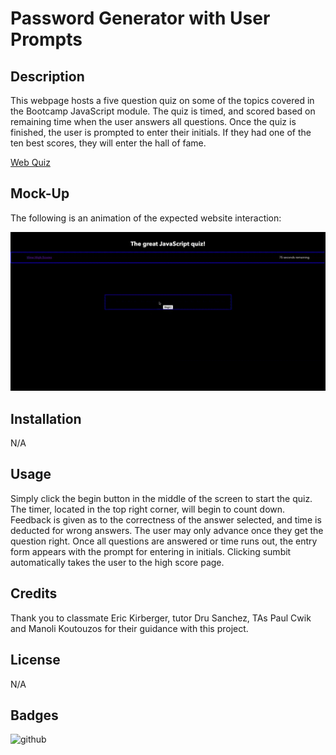 # Password Generator with User Prompts

## Description

This webpage hosts a five question quiz on some of the topics covered in the Bootcamp JavaScript module. The quiz is timed, and scored based on remaining time when the user answers all questions. Once the quiz is finished, the user is prompted to enter their initials. If they had one of the ten best scores, they will enter the hall of fame.

[Web Quiz](https://sam-lerner.github.io/sam-lerner-web-quiz/ "Go to the Website!")

## Mock-Up

The following is an animation of the expected website interaction:

![website demo](./assets/images/quiz-cap.gif)


## Installation

N/A

## Usage

Simply click the begin button in the middle of the screen to start the quiz. The timer, located in the top right corner, will begin to count down. Feedback is given as to the correctness of the answer selected, and time is deducted for wrong answers. The user may only advance once they get the question right. Once all questions are answered or time runs out, the entry form appears with the prompt for entering in initials. Clicking sumbit automatically takes the user to the high score page.

## Credits

Thank you to classmate Eric Kirberger, tutor Dru Sanchez, TAs Paul Cwik and Manoli Koutouzos for their guidance with this project. 

## License

N/A

## Badges

![github](https://img.shields.io/github/followers/sam-lerner?style=social)

